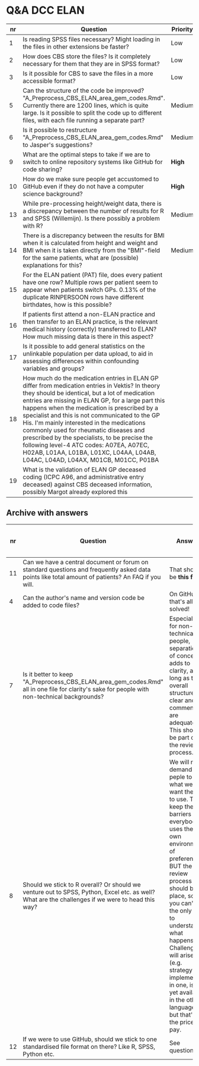 # Q&A DCC ELAN

| nr | Question | Priority | Deadline | Q Owner |
| --- | --- | --- | --- | --- |
| 1 | Is reading SPSS files necessary? Might loading in the files in other extensions be faster? | Low |  | Marcel |
| 2 | How does CBS store the files? Is it completely necessary for them that they are in SPSS format? | Low |  | Marcel |
| 3 | Is it possible for CBS to save the files in a more accessible format? | Low |  | Marcel |
| 5 | Can the structure of the code be improved? "A_Preprocess_CBS_ELAN_area_gem_codes.Rmd". Currently there are 1200 lines, which is quite large. Is it possible to split the code up to different files, with each file running a separate part? | Medium |  | Marcel |
| 6 | Is it possible to restructure "A_Preprocess_CBS_ELAN_area_gem_codes.Rmd" to Jasper's suggestions? | Medium |  | Marcel, Jasper |
| 9 | What are the optimal steps to take if we are to switch to online repository systems like GitHub for code sharing? | **High** | Workshop dates | Marcel |
| 10 | How do we make sure people get accustomed to GitHub even if they do not have a computer science background? | **High** | Workshop dates | Marcel |
| 13 | While pre-processing height/weight data, there is a discrepancy between the number of results for R and SPSS (Willemijn). Is there possibly a problem with R? | Medium |  | Willemijn, Lisette, Jasper |
| 14 | There is a discrepancy between the results for BMI when it is calculated from height and weight and BMI when it is taken directly from the "BMI"-field for the same patients, what are (possible) explanations for this? | Medium |  | Willemijn, Janet, Lisette |
| 15 | For the ELAN patient (PAT) file, does every patient have one row? Multiple rows per patient seem to appear when patients switch GPs. 0.13% of the duplicate RINPERSOON rows have different birthdates, how is this possible? |  |  | **??** |
| 16 | If patients first attend a non-ELAN practice and then transfer to an ELAN practice, is the relevant medical history (correctly) transferred to ELAN? How much missing data is there in this aspect? |  |  | **??** |
| 17 | Is it possible to add general statistics on the unlinkable population per data upload, to aid in assessing differences within confounding variables and groups? |  |  | **??** |
| 18 | How much do the medication entries in ELAN GP differ from medication entries in Vektis? In theory they should be identical, but a lot of medication entries are missing in ELAN GP, for a large part this happens when the medication is prescribed by a specialist and this is not communicated to the GP His. I'm mainly interested in the medications commonly used for rheumatic diseases and prescribed by the specialists, to be precise the following level-4 ATC codes: A07EA, A07EC, H02AB, L01AA, L01BA, L01XC, L04AA, L04AB, L04AC, L04AD, L04AX, M01CB, M01CC, P01BA  |  |  | Georgy, **??** |
| 19 | What is the validation of ELAN GP deceased coding (ICPC A96, and administrative entry deceased) against CBS deceased information, possibly Margot already explored this |  |  | Margot? |





## Archive with answers 

| nr | Question | Answer | Date | Who gave the answer? | 
| --- | --- | --- | --- | --- |
| 11 | Can we have a central document or forum on standard questions and frequently asked data points like total amount of patients? An FAQ if you will. | That should be **this file** | 20240315 | Marcel | 
| 4 | Can the author's name and version code be added to code files? | On GitHub, that's all solved! | 20240315 | Marcel | 
| 7 | Is it better to keep "A_Preprocess_CBS_ELAN_area_gem_codes.Rmd" all in one file for clarity's sake for people with non-technical backgrounds? | Especially for non-technical people, separation of concerns adds to clarity, as long as the overall structure is clear and comments are adequate. This should be part of the review process. | 20240315 | Marcel | 
| 8 | Should we stick to R overall? Or should we venture out to SPSS, Python, Excel etc. as well? What are the challenges if we were to head this way? | We will not demand peple to use what we want them to use. To keep the barriers low, everybody uses their own environment of preference, BUT the review process should be in place, so you can'be the only one to understand what happens. Challenges will arise (e.g. strategy implemented in one, is not yet available in the other language), but that's the price we pay. | 20240315 | Marcel | 
| 12 | If we were to use GitHub, should we stick to one standardised file format on there? Like R, SPSS, Python etc. | See question 8 | 20240315 | Marcel | 
